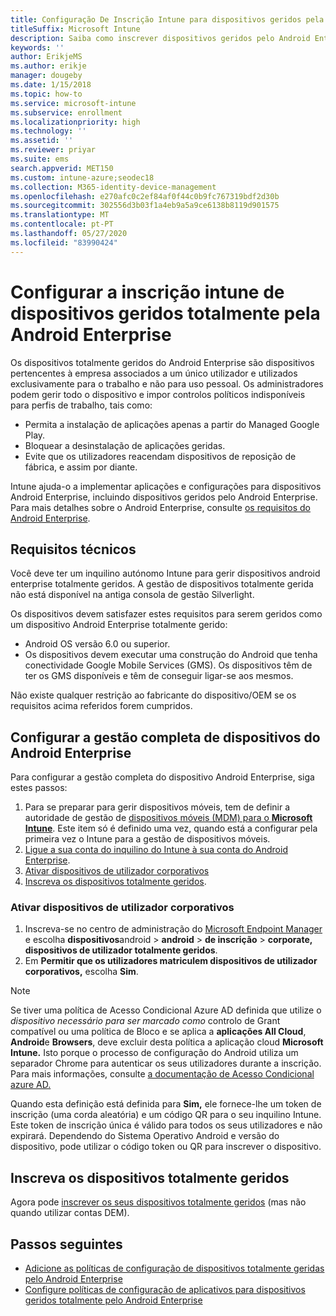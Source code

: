 ```yaml
---
title: Configuração De Inscrição Intune para dispositivos geridos pela Android Enterprise
titleSuffix: Microsoft Intune
description: Saiba como inscrever dispositivos geridos pelo Android Enterprise em Intune.
keywords: ''
author: ErikjeMS
ms.author: erikje
manager: dougeby
ms.date: 1/15/2018
ms.topic: how-to
ms.service: microsoft-intune
ms.subservice: enrollment
ms.localizationpriority: high
ms.technology: ''
ms.assetid: ''
ms.reviewer: priyar
ms.suite: ems
search.appverid: MET150
ms.custom: intune-azure;seodec18
ms.collection: M365-identity-device-management
ms.openlocfilehash: e270afc0c2ef84af0f44c0b9fc767319bdf2d30b
ms.sourcegitcommit: 302556d3b03f1a4eb9a5a9ce6138b8119d901575
ms.translationtype: MT
ms.contentlocale: pt-PT
ms.lasthandoff: 05/27/2020
ms.locfileid: "83990424"
---
```

# <a name="set-up-intune-enrollment-of-android-enterprise-fully-managed-devices"></a>Configurar a inscrição intune de dispositivos geridos totalmente pela Android Enterprise 

Os dispositivos totalmente geridos do Android Enterprise são dispositivos pertencentes à empresa associados a um único utilizador e utilizados exclusivamente para o trabalho e não para uso pessoal. Os administradores podem gerir todo o dispositivo e impor controlos políticos indisponíveis para perfis de trabalho, tais como:
- Permita a instalação de aplicações apenas a partir do Managed Google Play.
- Bloquear a desinstalação de aplicações geridas.
- Evite que os utilizadores reacendam dispositivos de reposição de fábrica, e assim por diante.

Intune ajuda-o a implementar aplicações e configurações para dispositivos Android Enterprise, incluindo dispositivos geridos pelo Android Enterprise. Para mais detalhes sobre o Android Enterprise, consulte [os requisitos do Android Enterprise](https://support.google.com/work/android/answer/6174145?hl=en&ref_topic=6151012).

## <a name="technical-requirements"></a>Requisitos técnicos

Você deve ter um inquilino autónomo Intune para gerir dispositivos android enterprise totalmente geridos. A gestão de dispositivos totalmente gerida não está disponível na antiga consola de gestão Silverlight.

Os dispositivos devem satisfazer estes requisitos para serem geridos como um dispositivo Android Enterprise totalmente gerido:

- Android OS versão 6.0 ou superior.
- Os dispositivos devem executar uma construção do Android que tenha conectividade Google Mobile Services (GMS). Os dispositivos têm de ter os GMS disponíveis e têm de conseguir ligar-se aos mesmos.

Não existe qualquer restrição ao fabricante do dispositivo/OEM se os requisitos acima referidos forem cumpridos.

## <a name="set-up-android-enterprise-fully-managed-device-management"></a>Configurar a gestão completa de dispositivos do Android Enterprise

Para configurar a gestão completa do dispositivo Android Enterprise, siga estes passos:

1. Para se preparar para gerir dispositivos móveis, tem de definir a autoridade de gestão de [dispositivos móveis (MDM) para o **Microsoft Intune**](../fundamentals/mdm-authority-set.md). Este item só é definido uma vez, quando está a configurar pela primeira vez o Intune para a gestão de dispositivos móveis.
2. [Ligue a sua conta do inquilino do Intune à sua conta do Android Enterprise](connect-intune-android-enterprise.md).
3. [Ativar dispositivos de utilizador corporativos](#enable-corporate-owned-user-devices)
4. [Inscreva os dispositivos totalmente geridos](#enroll-the-fully-managed-devices).

### <a name="enable-corporate-owned-user-devices"></a>Ativar dispositivos de utilizador corporativos

1. Inscreva-se no centro de administração do [Microsoft Endpoint Manager](https://go.microsoft.com/fwlink/?linkid=2109431) e escolha **dispositivos**android  >  **android**  >  **de inscrição**   >  **corporate, dispositivos de utilizador totalmente geridos**.
2. Em **Permitir que os utilizadores matriculem dispositivos de utilizador corporativos,** escolha **Sim**.

> [!NOTE]
> Se tiver uma política de Acesso Condicional Azure AD definida que utilize o *dispositivo necessário para ser marcado como* controlo de Grant compatível ou uma política de Bloco e se aplica a **aplicações All Cloud**, **Android**e **Browsers**, deve excluir desta política a aplicação cloud **Microsoft Intune.** Isto porque o processo de configuração do Android utiliza um separador Chrome para autenticar os seus utilizadores durante a inscrição. Para mais informações, consulte [a documentação de Acesso Condicional azure AD.](https://docs.microsoft.com/azure/active-directory/conditional-access/)

Quando esta definição está definida para **Sim,** ele fornece-lhe um token de inscrição (uma corda aleatória) e um código QR para o seu inquilino Intune. Este token de inscrição única é válido para todos os seus utilizadores e não expirará. Dependendo do Sistema Operativo Android e versão do dispositivo, pode utilizar o código token ou QR para inscrever o dispositivo.

## <a name="enroll-the-fully-managed-devices"></a>Inscreva os dispositivos totalmente geridos
Agora pode [inscrever os seus dispositivos totalmente geridos](android-dedicated-devices-fully-managed-enroll.md) (mas não quando utilizar contas DEM).

## <a name="next-steps"></a>Passos seguintes
- [Adicione as políticas de configuração de dispositivos totalmente geridas pelo Android Enterprise](../configuration/device-restrictions-android-for-work.md#device-owner-only)
- [Configure políticas de configuração de aplicativos para dispositivos geridos totalmente pelo Android Enterprise](../apps/app-configuration-policies-use-android.md)

